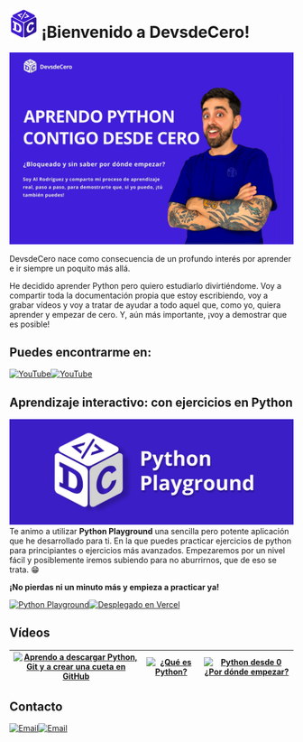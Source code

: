 # <a href="#"><img src="https://raw.githubusercontent.com/DevsdeCero-channel/DevsdeCero-channel/main/android-chrome-192x192.png" alt="Logo DevsdeCero" width="50"/></a> ¡Bienvenido a DevsdeCero!

<a href="#"><img src="https://raw.githubusercontent.com/DevsdeCero-channel/DevsdeCero-channel/main/profile-banner.png" alt="Banner profile GitHub"/></a>

DevsdeCero nace como consecuencia de un profundo interés por aprender e ir siempre un poquito más allá.

He decidido aprender Python pero quiero estudiarlo divirtiéndome. Voy a compartir toda la documentación propia que estoy escribiendo, voy a grabar vídeos y voy a tratar de ayudar a todo aquel que, como yo, quiera aprender y empezar de cero. Y, aún más importante, ¡voy a demostrar que es posible!

## Puedes encontrarme en:

[![YouTube](https://img.shields.io/badge/Youtube-000?style=for-the-badge)](https://www.youtube.com/@DevsdeCero)[![YouTube](https://img.shields.io/badge/DevsdeCero-3C1EC7?style=for-the-badge&logo=youtube&logoColor=white)](https://www.youtube.com/@DevsdeCero)

## Aprendizaje interactivo: con ejercicios en Python
<a href="#"><img src="https://raw.githubusercontent.com/DevsdeCero-channel/DevsdeCero-channel/main/git-pp-banner.png" alt="Python Playground banner"/></a>
Te animo a utilizar **Python Playground** una sencilla pero potente aplicación que he desarrollado para ti. En la que puedes practicar ejercicios de python para principiantes o ejercicios más avanzados. Empezaremos por un nivel fácil y posiblemente iremos subiendo para no aburrirnos, que de eso se trata. 😁

**¡No pierdas ni un minuto más y empieza a practicar ya!**

[![Python Playground](https://img.shields.io/badge/Practicar%20en%20Python%20Playground-3C1EC7?style=for-the-badge)](https://python-playground-theta.vercel.app/)[![Desplegado en Vercel](https://img.shields.io/badge/Desplegado%20en%20Vercel-000?style=for-the-badge&logo=vercel&logoColor=white)](https://python-playground-theta.vercel.app/)



## Vídeos

|<a href="https://youtu.be/ZDaW7sgYZzk" target="_blank"><img src="https://img.youtube.com/vi/ZDaW7sgYZzk/maxresdefault.jpg" alt="Aprendo a descargar Python, Git y a crear una cueta en GitHub" width="100%"></a> | <a href="https://youtu.be/bviYkfB7kmA" target="_blank"><img src="https://img.youtube.com/vi/bviYkfB7kmA/maxresdefault.jpg" alt="¿Qué es Python?" width="100%"></a> | <a href="https://youtu.be/SIYNHiLDcjc" target="_blank"><img src="https://img.youtube.com/vi/SIYNHiLDcjc/maxresdefault.jpg" alt="Python desde 0 ¿Por dónde empezar?" width="100%"></a> |
| :---: | :---: | :---: |


## Contacto

[![Email](https://img.shields.io/badge/-D14836?style=flat&logo=gmail&logoColor=white)](mailto:deceroapros@gmail.com)[![Email](https://img.shields.io/badge/deceroapros@gmail.com-f6f6f6?style=flat)](mailto:deceroapros@gmail.com)

